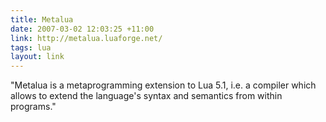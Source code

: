 ```yaml
---
title: Metalua
date: 2007-03-02 12:03:25 +11:00
link: http://metalua.luaforge.net/
tags: lua
layout: link
---
```

"Metalua is a metaprogramming extension to Lua 5.1, i.e. a compiler which allows to extend the language's syntax and semantics from within programs."

